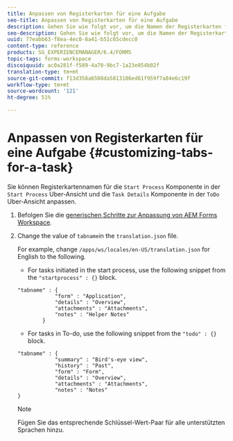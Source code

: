 ```yaml
---
title: Anpassen von Registerkarten für eine Aufgabe
seo-title: Anpassen von Registerkarten für eine Aufgabe
description: Gehen Sie wie folgt vor, um die Namen der Registerkarten für Ihre Aufgaben in LiveCycle AEM Forms Workspace anzupassen.
seo-description: Gehen Sie wie folgt vor, um die Namen der Registerkarten für Ihre Aufgaben in LiveCycle AEM Forms Workspace anzupassen.
uuid: 77eabb63-f8ea-4ec0-8a41-b51c65cdecc0
content-type: reference
products: SG_EXPERIENCEMANAGER/6.4/FORMS
topic-tags: forms-workspace
discoiquuid: ac0a281f-f589-4a70-9bc7-1a23e054b02f
translation-type: tm+mt
source-git-commit: f13d358a6508da5813186ed61f959f7a84e6c19f
workflow-type: tm+mt
source-wordcount: '121'
ht-degree: 51%

---
```



# Anpassen von Registerkarten für eine Aufgabe {#customizing-tabs-for-a-task}

Sie können Registerkartennamen für die `Start Process` Komponente in der `Start Process` Uber-Ansicht und die `Task Details` Komponente in der `ToDo` Uber-Ansicht anpassen.

1. Befolgen Sie die [generischen Schritte zur Anpassung von AEM Forms Workspace](/help/forms/using/generic-steps-html-workspace-customization.md).
1. Change the value of `tabname`in the `translation.json` file.

   For example, change `/apps/ws/locales/en-US/translation.json` for English to the following.

   * For tasks initiated in the start process, use the following snippet from the `"startprocess" : {}` block.

   ```
   "tabname" : {
               "form" : "Application",
               "details" : "Overview",
               "attachments" : "Attachments",
               "notes" : "Helper Notes"
           }
   ```

   * For tasks in To-do, use the following snippet from the `"todo" : {}` block.

   ```
   "tabname" : {
               "summary" : "Bird's-eye view",
               "history" : "Past",
               "form" : "Form",
               "details" : "Overview",
               "attachments" : "Attachments",
               "notes" : "Notes"
   }
   ```

   >[!NOTE]
   >
   >Fügen Sie das entsprechende Schlüssel-Wert-Paar für alle unterstützten Sprachen hinzu.

